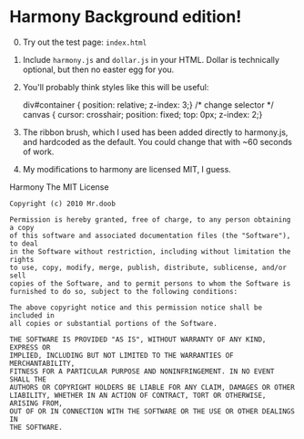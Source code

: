 Harmony Background edition!
===========================

0. Try out the test page: `index.html`

1. Include `harmony.js` and `dollar.js` in your HTML. 
   Dollar is technically optional, but then no easter egg for you.

2. You'll probably think styles like this will be useful:

    div#container { position: relative; z-index: 3;} /* change selector */
    canvas { cursor: crosshair; position: fixed; top: 0px; z-index: 2;}


3. The ribbon brush, which I used has been added directly to harmony.js, and hardcoded as the default. You could change that with ~60 seconds of work.

4. My modifications to harmony are licensed MIT, I guess.


Harmony
    The MIT License

    Copyright (c) 2010 Mr.doob

    Permission is hereby granted, free of charge, to any person obtaining a copy
    of this software and associated documentation files (the "Software"), to deal
    in the Software without restriction, including without limitation the rights
    to use, copy, modify, merge, publish, distribute, sublicense, and/or sell
    copies of the Software, and to permit persons to whom the Software is
    furnished to do so, subject to the following conditions:

    The above copyright notice and this permission notice shall be included in
    all copies or substantial portions of the Software.

    THE SOFTWARE IS PROVIDED "AS IS", WITHOUT WARRANTY OF ANY KIND, EXPRESS OR
    IMPLIED, INCLUDING BUT NOT LIMITED TO THE WARRANTIES OF MERCHANTABILITY,
    FITNESS FOR A PARTICULAR PURPOSE AND NONINFRINGEMENT. IN NO EVENT SHALL THE
    AUTHORS OR COPYRIGHT HOLDERS BE LIABLE FOR ANY CLAIM, DAMAGES OR OTHER
    LIABILITY, WHETHER IN AN ACTION OF CONTRACT, TORT OR OTHERWISE, ARISING FROM,
    OUT OF OR IN CONNECTION WITH THE SOFTWARE OR THE USE OR OTHER DEALINGS IN
    THE SOFTWARE.
